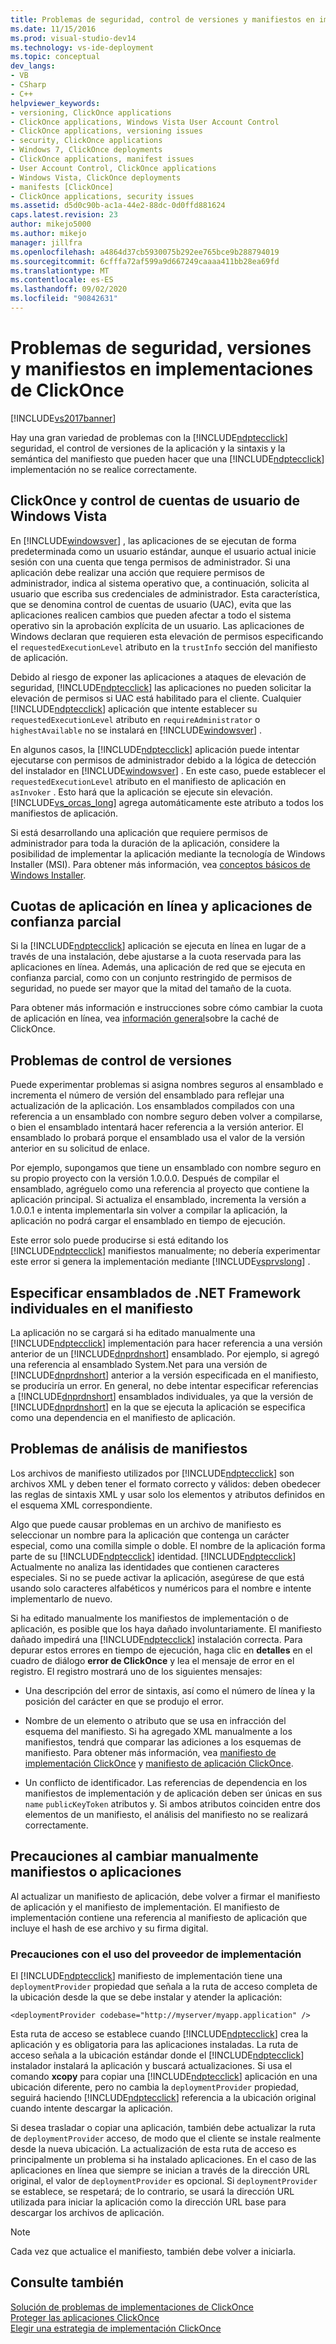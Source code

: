 ```yaml
---
title: Problemas de seguridad, control de versiones y manifiestos en implementaciones de ClickOnce | Microsoft Docs
ms.date: 11/15/2016
ms.prod: visual-studio-dev14
ms.technology: vs-ide-deployment
ms.topic: conceptual
dev_langs:
- VB
- CSharp
- C++
helpviewer_keywords:
- versioning, ClickOnce applications
- ClickOnce applications, Windows Vista User Account Control
- ClickOnce applications, versioning issues
- security, ClickOnce applications
- Windows 7, ClickOnce deployments
- ClickOnce applications, manifest issues
- User Account Control, ClickOnce applications
- Windows Vista, ClickOnce deployments
- manifests [ClickOnce]
- ClickOnce applications, security issues
ms.assetid: d5d0c90b-ac1a-44e2-88dc-0d0ffd881624
caps.latest.revision: 23
author: mikejo5000
ms.author: mikejo
manager: jillfra
ms.openlocfilehash: a4864d37cb5930075b292ee765bce9b288794019
ms.sourcegitcommit: 6cfffa72af599a9d667249caaaa411bb28ea69fd
ms.translationtype: MT
ms.contentlocale: es-ES
ms.lasthandoff: 09/02/2020
ms.locfileid: "90842631"
---
```

# <a name="security-versioning-and-manifest-issues-in-clickonce-deployments"></a>Problemas de seguridad, versiones y manifiestos en implementaciones de ClickOnce
[!INCLUDE[vs2017banner](../includes/vs2017banner.md)]

Hay una gran variedad de problemas con la [!INCLUDE[ndptecclick](../includes/ndptecclick-md.md)] seguridad, el control de versiones de la aplicación y la sintaxis y la semántica del manifiesto que pueden hacer que una [!INCLUDE[ndptecclick](../includes/ndptecclick-md.md)] implementación no se realice correctamente.  
  
## <a name="clickonce-and-windows-vista-user-account-control"></a>ClickOnce y control de cuentas de usuario de Windows Vista  
 En [!INCLUDE[windowsver](../includes/windowsver-md.md)] , las aplicaciones de se ejecutan de forma predeterminada como un usuario estándar, aunque el usuario actual inicie sesión con una cuenta que tenga permisos de administrador. Si una aplicación debe realizar una acción que requiere permisos de administrador, indica al sistema operativo que, a continuación, solicita al usuario que escriba sus credenciales de administrador. Esta característica, que se denomina control de cuentas de usuario (UAC), evita que las aplicaciones realicen cambios que pueden afectar a todo el sistema operativo sin la aprobación explícita de un usuario. Las aplicaciones de Windows declaran que requieren esta elevación de permisos especificando el `requestedExecutionLevel` atributo en la `trustInfo` sección del manifiesto de aplicación.  
  
 Debido al riesgo de exponer las aplicaciones a ataques de elevación de seguridad, [!INCLUDE[ndptecclick](../includes/ndptecclick-md.md)] las aplicaciones no pueden solicitar la elevación de permisos si UAC está habilitado para el cliente. Cualquier [!INCLUDE[ndptecclick](../includes/ndptecclick-md.md)] aplicación que intente establecer su `requestedExecutionLevel` atributo en `requireAdministrator` o `highestAvailable` no se instalará en [!INCLUDE[windowsver](../includes/windowsver-md.md)] .  
  
 En algunos casos, la [!INCLUDE[ndptecclick](../includes/ndptecclick-md.md)] aplicación puede intentar ejecutarse con permisos de administrador debido a la lógica de detección del instalador en [!INCLUDE[windowsver](../includes/windowsver-md.md)] . En este caso, puede establecer el `requestedExecutionLevel` atributo en el manifiesto de aplicación en `asInvoker` . Esto hará que la aplicación se ejecute sin elevación. [!INCLUDE[vs_orcas_long](../includes/vs-orcas-long-md.md)] agrega automáticamente este atributo a todos los manifiestos de aplicación.  
  
 Si está desarrollando una aplicación que requiere permisos de administrador para toda la duración de la aplicación, considere la posibilidad de implementar la aplicación mediante la tecnología de Windows Installer (MSI). Para obtener más información, vea [conceptos básicos de Windows Installer](../extensibility/internals/windows-installer-basics.md).  
  
## <a name="online-application-quotas-and-partial-trust-applications"></a>Cuotas de aplicación en línea y aplicaciones de confianza parcial  
 Si la [!INCLUDE[ndptecclick](../includes/ndptecclick-md.md)] aplicación se ejecuta en línea en lugar de a través de una instalación, debe ajustarse a la cuota reservada para las aplicaciones en línea. Además, una aplicación de red que se ejecuta en confianza parcial, como con un conjunto restringido de permisos de seguridad, no puede ser mayor que la mitad del tamaño de la cuota.  
  
 Para obtener más información e instrucciones sobre cómo cambiar la cuota de aplicación en línea, vea [información general](../deployment/clickonce-cache-overview.md)sobre la caché de ClickOnce.  
  
## <a name="versioning-issues"></a>Problemas de control de versiones  
 Puede experimentar problemas si asigna nombres seguros al ensamblado e incrementa el número de versión del ensamblado para reflejar una actualización de la aplicación. Los ensamblados compilados con una referencia a un ensamblado con nombre seguro deben volver a compilarse, o bien el ensamblado intentará hacer referencia a la versión anterior. El ensamblado lo probará porque el ensamblado usa el valor de la versión anterior en su solicitud de enlace.  
  
 Por ejemplo, supongamos que tiene un ensamblado con nombre seguro en su propio proyecto con la versión 1.0.0.0. Después de compilar el ensamblado, agréguelo como una referencia al proyecto que contiene la aplicación principal. Si actualiza el ensamblado, incrementa la versión a 1.0.0.1 e intenta implementarla sin volver a compilar la aplicación, la aplicación no podrá cargar el ensamblado en tiempo de ejecución.  
  
 Este error solo puede producirse si está editando los [!INCLUDE[ndptecclick](../includes/ndptecclick-md.md)] manifiestos manualmente; no debería experimentar este error si genera la implementación mediante [!INCLUDE[vsprvslong](../includes/vsprvslong-md.md)] .  
  
## <a name="specifying-individual-net-framework-assemblies-in-the-manifest"></a>Especificar ensamblados de .NET Framework individuales en el manifiesto  
 La aplicación no se cargará si ha editado manualmente una [!INCLUDE[ndptecclick](../includes/ndptecclick-md.md)] implementación para hacer referencia a una versión anterior de un [!INCLUDE[dnprdnshort](../includes/dnprdnshort-md.md)] ensamblado. Por ejemplo, si agregó una referencia al ensamblado System.Net para una versión de [!INCLUDE[dnprdnshort](../includes/dnprdnshort-md.md)] anterior a la versión especificada en el manifiesto, se produciría un error. En general, no debe intentar especificar referencias a [!INCLUDE[dnprdnshort](../includes/dnprdnshort-md.md)] ensamblados individuales, ya que la versión de [!INCLUDE[dnprdnshort](../includes/dnprdnshort-md.md)] en la que se ejecuta la aplicación se especifica como una dependencia en el manifiesto de aplicación.  
  
## <a name="manifest-parsing-issues"></a>Problemas de análisis de manifiestos  
 Los archivos de manifiesto utilizados por [!INCLUDE[ndptecclick](../includes/ndptecclick-md.md)] son archivos XML y deben tener el formato correcto y válidos: deben obedecer las reglas de sintaxis XML y usar solo los elementos y atributos definidos en el esquema XML correspondiente.  
  
 Algo que puede causar problemas en un archivo de manifiesto es seleccionar un nombre para la aplicación que contenga un carácter especial, como una comilla simple o doble. El nombre de la aplicación forma parte de su [!INCLUDE[ndptecclick](../includes/ndptecclick-md.md)] identidad. [!INCLUDE[ndptecclick](../includes/ndptecclick-md.md)] Actualmente no analiza las identidades que contienen caracteres especiales. Si no se puede activar la aplicación, asegúrese de que está usando solo caracteres alfabéticos y numéricos para el nombre e intente implementarlo de nuevo.  
  
 Si ha editado manualmente los manifiestos de implementación o de aplicación, es posible que los haya dañado involuntariamente. El manifiesto dañado impedirá una [!INCLUDE[ndptecclick](../includes/ndptecclick-md.md)] instalación correcta. Para depurar estos errores en tiempo de ejecución, haga clic en **detalles** en el cuadro de diálogo **error de ClickOnce** y lea el mensaje de error en el registro. El registro mostrará uno de los siguientes mensajes:  
  
- Una descripción del error de sintaxis, así como el número de línea y la posición del carácter en que se produjo el error.  
  
- Nombre de un elemento o atributo que se usa en infracción del esquema del manifiesto. Si ha agregado XML manualmente a los manifiestos, tendrá que comparar las adiciones a los esquemas de manifiesto. Para obtener más información, vea [manifiesto de implementación ClickOnce](../deployment/clickonce-deployment-manifest.md) y [manifiesto de aplicación ClickOnce](../deployment/clickonce-application-manifest.md).  
  
- Un conflicto de identificador. Las referencias de dependencia en los manifiestos de implementación y de aplicación deben ser únicas en sus `name` `publicKeyToken` atributos y. Si ambos atributos coinciden entre dos elementos de un manifiesto, el análisis del manifiesto no se realizará correctamente.  
  
## <a name="precautions-when-manually-changing-manifests-or-applications"></a>Precauciones al cambiar manualmente manifiestos o aplicaciones  
 Al actualizar un manifiesto de aplicación, debe volver a firmar el manifiesto de aplicación y el manifiesto de implementación. El manifiesto de implementación contiene una referencia al manifiesto de aplicación que incluye el hash de ese archivo y su firma digital.  
  
### <a name="precautions-with-deployment-provider-usage"></a>Precauciones con el uso del proveedor de implementación  
 El [!INCLUDE[ndptecclick](../includes/ndptecclick-md.md)] manifiesto de implementación tiene una `deploymentProvider` propiedad que señala a la ruta de acceso completa de la ubicación desde la que se debe instalar y atender la aplicación:  
  
```  
<deploymentProvider codebase="http://myserver/myapp.application" />  
```  
  
 Esta ruta de acceso se establece cuando [!INCLUDE[ndptecclick](../includes/ndptecclick-md.md)] crea la aplicación y es obligatoria para las aplicaciones instaladas. La ruta de acceso señala a la ubicación estándar donde el [!INCLUDE[ndptecclick](../includes/ndptecclick-md.md)] instalador instalará la aplicación y buscará actualizaciones. Si usa el comando **xcopy** para copiar una [!INCLUDE[ndptecclick](../includes/ndptecclick-md.md)] aplicación en una ubicación diferente, pero no cambia la `deploymentProvider` propiedad, seguirá haciendo [!INCLUDE[ndptecclick](../includes/ndptecclick-md.md)] referencia a la ubicación original cuando intente descargar la aplicación.  
  
 Si desea trasladar o copiar una aplicación, también debe actualizar la ruta de `deploymentProvider` acceso, de modo que el cliente se instale realmente desde la nueva ubicación. La actualización de esta ruta de acceso es principalmente un problema si ha instalado aplicaciones. En el caso de las aplicaciones en línea que siempre se inician a través de la dirección URL original, el valor de `deploymentProvider` es opcional. Si `deploymentProvider` se establece, se respetará; de lo contrario, se usará la dirección URL utilizada para iniciar la aplicación como la dirección URL base para descargar los archivos de aplicación.  
  
> [!NOTE]
> Cada vez que actualice el manifiesto, también debe volver a iniciarla.  
  
## <a name="see-also"></a>Consulte también  
 [Solución de problemas de implementaciones de ClickOnce](../deployment/troubleshooting-clickonce-deployments.md)   
 [Proteger las aplicaciones ClickOnce](../deployment/securing-clickonce-applications.md)   
 [Elegir una estrategia de implementación ClickOnce](../deployment/choosing-a-clickonce-deployment-strategy.md)

